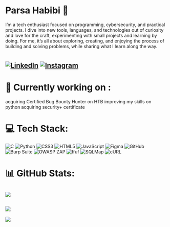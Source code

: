 # Parsa Habibi 🤙

I’m a tech enthusiast focused on programming, cybersecurity, and practical projects. I dive into new tools, languages, and technologies out of curiosity and love for the craft, experimenting with small projects and learning by doing. For me, it’s all about exploring, creating, and enjoying the process of building and solving problems, while sharing what I learn along the way.

#

[![LinkedIn](https://img.shields.io/badge/LinkedIn-%230077B5.svg?style=for-the-badge&logo=linkedin&logoColor=white)](https://www.linkedin.com/in/parsa-habibi-970422293/) 
[![Instagram](https://img.shields.io/badge/Instagram-E4405F?style=for-the-badge&logo=instagram&logoColor=white)](https://www.instagram.com/parsahabib_i)
---
# 🔧 Currently working on :
acquiring Certified Bug Bounty Hunter on HTB
improving my skills on python 
acquiring security+ certificate


# 💻 Tech Stack:
![C](https://img.shields.io/badge/c-%2300599C.svg?style=for-the-badge&logo=c&logoColor=white)  ![Python](https://img.shields.io/badge/python-3670A0?style=for-the-badge&logo=python&logoColor=ffdd54) ![CSS3](https://img.shields.io/badge/css3-%231572B6.svg?style=for-the-badge&logo=css3&logoColor=white) ![HTML5](https://img.shields.io/badge/html5-%23E34F26.svg?style=for-the-badge&logo=html5&logoColor=white) ![JavaScript](https://img.shields.io/badge/javascript-%23323330.svg?style=for-the-badge&logo=javascript&logoColor=%23F7DF1E) ![Figma](https://img.shields.io/badge/figma-%23F24E1E.svg?style=for-the-badge&logo=figma&logoColor=white) ![GitHub](https://img.shields.io/badge/github-%23121011.svg?style=for-the-badge&logo=github&logoColor=white) ![Burp Suite](https://img.shields.io/badge/Burp_Suite-orange?style=for-the-badge&logo=burpsuite&logoColor=white) ![OWASP ZAP](https://img.shields.io/badge/OWASP_ZAP-0078D7?style=for-the-badge&logo=OWASP&logoColor=white) ![ffuf](https://img.shields.io/badge/ffuf-6e5494?style=for-the-badge&logo=gnu-bash&logoColor=white)
![SQLMap](https://img.shields.io/badge/sqlmap-22863a?style=for-the-badge&logo=database&logoColor=white) ![cURL](https://img.shields.io/badge/cURL-073551?style=for-the-badge&logo=curl&logoColor=white)




# 📊 GitHub Stats:
![](https://github-readme-stats.vercel.app/api/top-langs/?username=parsaaHb&theme=shadow_green&hide_border=false&include_all_commits=false&count_private=false&layout=compact)
---
![](https://quotes-github-readme.vercel.app/api?type=horizontal&theme=merko&quote=I+Write+my+own+code)
---
[![](https://visitcount.itsvg.in/api?id=parsaaHb&icon=5&color=4)](https://visitcount.itsvg.in)

<!-- Proudly created with GPRM ( https://gprm.itsvg.in ) -->
